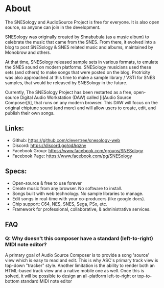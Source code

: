 # About


The SNESology and AudioSource Project is free for everyone. It is also open source, so anyone can join in the development.

SNESology was originally created by Shnabubula (as a music album) to celebrate the music that came from the SNES.
From there, it evolved into a blog to post SNESology & SNES related music and albums, maintained by Monobrow and others.

At that time, SNESology released sample sets in various formats, to emulate the SNES sound on modern platforms. SNESology musicians used these sets (and others) to make songs that were posted on the blog. Protricity was also approached at this time to make a sample library / VSTi for SNES samples, that would be released by SNESology in the future.

Currently, The SNESology Project has been restarted as a free, open-source Digital Audio Workstation (DAW) called [i]Audio Source Composer[/i], that runs on any modern browser.
This DAW will focus on the original chiptune sound (and more) and will allow users to create, edit, and publish their own songs.

## Links:
* Github: https://github.com/clevertree/snesology-web
* Discord: https://discord.gg/qdAqznv
* Facebook Group: https://www.facebook.com/groups/SNESology
* Facebook Page: https://www.facebook.com/pg/SNESology

## Specs:
* Open-source & free to use forever
* Create music from any browser. No software to install.
* Songs built with web technology. No sample libraries to manage.
* Edit songs in real-time with your co-producers (like google docs).
* Chip support: C64, NES, SNES, Sega, PSx, etc.
* Framework for professional, collaborative, & administrative services.

## FAQ

### Q: Why doesn't this composer have a standard (left-to-right) MIDI note editor?
A primary goal of Audio Source Composer is to provide a song 'source' view which is easy to read and edit. This is why ASC's primary track view is top-down "tracker" style. Another limitation is the ability to render both an HTML-based track view and a native mobile one as well. Once this is solved, it will be possible to design an all-platform left-to-right or top-to-bottom standard MIDI note editor

